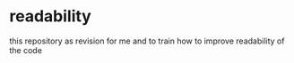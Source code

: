 # readability
this repository as revision for me and to train how to improve readability of the code
